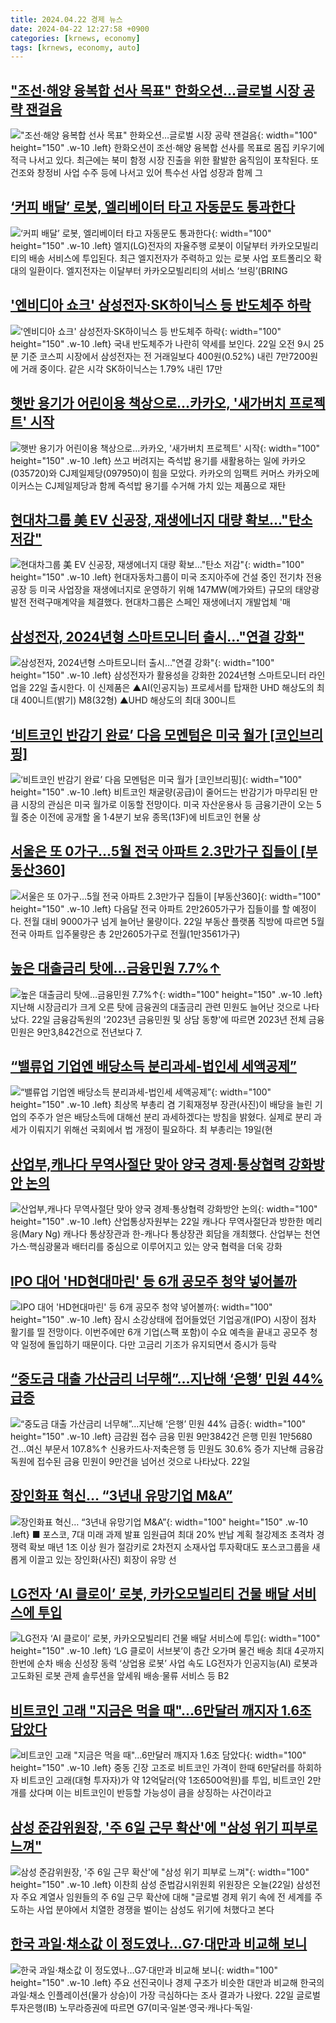 ```yaml
---
title: 2024.04.22 경제 뉴스
date: 2024-04-22 12:27:58 +0900
categories: [krnews, economy]
tags: [krnews, economy, auto]
---
```

## ["조선·해양 융복합 선사 목표" 한화오션…글로벌 시장 공략 잰걸음](https://n.news.naver.com/mnews/article/031/0000830253)

!["조선·해양 융복합 선사 목표" 한화오션…글로벌 시장 공략 잰걸음](https://mimgnews.pstatic.net/image/origin/031/2024/04/21/830253.jpg?type=nf220_150){: width="100" height="150" .w-10 .left}
한화오션이 조선·해양 융복합 선사를 목표로 몸집 키우기에 적극 나서고 있다. 최근에는 북미 함정 시장 진출을 위한 활발한 움직임이 포착된다. 또 건조와 창정비 사업 수주 등에 나서고 있어 특수선 사업 성장과 함께 그

## [‘커피 배달’ 로봇, 엘리베이터 타고 자동문도 통과한다](https://n.news.naver.com/mnews/article/028/0002686336)

![‘커피 배달’ 로봇, 엘리베이터 타고 자동문도 통과한다](https://mimgnews.pstatic.net/image/origin/028/2024/04/22/2686336.jpg?type=nf220_150){: width="100" height="150" .w-10 .left}
엘지(LG)전자의 자율주행 로봇이 이달부터 카카오모빌리티의 배송 서비스에 투입된다. 최근 엘지전자가 주력하고 있는 로봇 사업 포트폴리오 확대의 일환이다. 엘지전자는 이달부터 카카오모빌리티의 서비스 ‘브링’(BRING

## ['엔비디아 쇼크' 삼성전자·SK하이닉스 등 반도체주 하락](https://n.news.naver.com/mnews/article/008/0005028461)

!['엔비디아 쇼크' 삼성전자·SK하이닉스 등 반도체주 하락](https://mimgnews.pstatic.net/image/origin/008/2024/04/22/5028461.jpg?type=nf220_150){: width="100" height="150" .w-10 .left}
국내 반도체주가 나란히 약세를 보인다. 22일 오전 9시 25분 기준 코스피 시장에서 삼성전자는 전 거래일보다 400원(0.52%) 내린 7만7200원에 거래 중이다. 같은 시각 SK하이닉스는 1.79% 내린 17만

## [햇반 용기가 어린이용 책상으로…카카오, '새가버치 프로젝트' 시작](https://n.news.naver.com/mnews/article/421/0007495421)

![햇반 용기가 어린이용 책상으로…카카오, '새가버치 프로젝트' 시작](https://mimgnews.pstatic.net/image/origin/421/2024/04/22/7495421.jpg?type=nf220_150){: width="100" height="150" .w-10 .left}
쓰고 버려지는 즉석밥 용기를 새활용하는 일에 카카오(035720)와 CJ제일제당(097950)이 힘을 모았다. 카카오의 임팩트 커머스 카카오메이커스는 CJ제일제당과 함께 즉석밥 용기를 수거해 가치 있는 제품으로 재탄

## [현대차그룹 美 EV 신공장, 재생에너지 대량 확보…"탄소 저감"](https://n.news.naver.com/mnews/article/421/0007495391)

![현대차그룹 美 EV 신공장, 재생에너지 대량 확보…"탄소 저감"](https://mimgnews.pstatic.net/image/origin/421/2024/04/22/7495391.jpg?type=nf220_150){: width="100" height="150" .w-10 .left}
현대자동차그룹이 미국 조지아주에 건설 중인 전기차 전용 공장 등 미국 사업장을 재생에너지로 운영하기 위해 147MW(메가와트) 규모의 태양광 발전 전력구매계약을 체결했다. 현대차그룹은 스페인 재생에너지 개발업체 '매

## [삼성전자, 2024년형 스마트모니터 출시…"연결 강화"](https://n.news.naver.com/mnews/article/003/0012504313)

![삼성전자, 2024년형 스마트모니터 출시…"연결 강화"](https://mimgnews.pstatic.net/image/origin/003/2024/04/22/12504313.jpg?type=nf220_150){: width="100" height="150" .w-10 .left}
삼성전자가 활용성을 강화한 2024년형 스마트모니터 라인업을 22일 출시한다. 이 신제품은 ▲AI(인공지능) 프로세서를 탑재한 UHD 해상도의 최대 400니트(밝기) M8(32형) ▲UHD 해상도의 최대 300니트

## [‘비트코인 반감기 완료’ 다음 모멘텀은 미국 월가 [코인브리핑]](https://n.news.naver.com/mnews/article/014/0005174308)

![‘비트코인 반감기 완료’ 다음 모멘텀은 미국 월가 [코인브리핑]](https://mimgnews.pstatic.net/image/origin/014/2024/04/22/5174308.jpg?type=nf220_150){: width="100" height="150" .w-10 .left}
비트코인 채굴량(공급)이 줄어드는 반감기가 마무리된 만큼 시장의 관심은 미국 월가로 이동할 전망이다. 미국 자산운용사 등 금융기관이 오는 5월 중순 이전에 공개할 올 1·4분기 보유 종목(13F)에 비트코인 현물 상

## [서울은 또 0가구…5월 전국 아파트 2.3만가구 집들이 [부동산360]](https://n.news.naver.com/mnews/article/016/0002298103)

![서울은 또 0가구…5월 전국 아파트 2.3만가구 집들이 [부동산360]](https://mimgnews.pstatic.net/image/origin/016/2024/04/22/2298103.jpg?type=nf220_150){: width="100" height="150" .w-10 .left}
다음달 전국 아파트 2만2605가구가 집들이를 할 예정이다. 전월 대비 9000가구 넘게 늘어난 물량이다. 22일 부동산 플랫폼 직방에 따르면 5월 전국 아파트 입주물량은 총 2만2605가구로 전월(1만3561가구)

## [높은 대출금리 탓에…금융민원 7.7%↑](https://n.news.naver.com/mnews/article/215/0001158626)

![높은 대출금리 탓에…금융민원 7.7%↑](https://mimgnews.pstatic.net/image/origin/215/2024/04/22/1158626.jpg?type=nf220_150){: width="100" height="150" .w-10 .left}
지난해 시장금리가 크게 오른 탓에 금융권의 대출금리 관련 민원도 늘어난 것으로 나타났다. 22일 금융감독원의 '2023년 금융민원 및 상담 동향'에 따르면 2023년 전체 금융민원은 9만3,842건으로 전년보다 7.

## [“밸류업 기업엔 배당소득 분리과세-법인세 세액공제”](https://n.news.naver.com/mnews/article/020/0003560370)

![“밸류업 기업엔 배당소득 분리과세-법인세 세액공제”](https://mimgnews.pstatic.net/image/origin/020/2024/04/22/3560370.jpg?type=nf220_150){: width="100" height="150" .w-10 .left}
최상목 부총리 겸 기획재정부 장관(사진)이 배당을 늘린 기업의 주주가 얻은 배당소득에 대해선 분리 과세하겠다는 방침을 밝혔다. 실제로 분리 과세가 이뤄지기 위해선 국회에서 법 개정이 필요하다. 최 부총리는 19일(현

## [산업부,캐나다 무역사절단 맞아 양국 경제·통상협력 강화방안 논의](https://n.news.naver.com/mnews/article/119/0002822576)

![산업부,캐나다 무역사절단 맞아 양국 경제·통상협력 강화방안 논의](https://mimgnews.pstatic.net/image/origin/119/2024/04/22/2822576.jpg?type=nf220_150){: width="100" height="150" .w-10 .left}
산업통상자원부는 22일 캐나다 무역사절단과 방한한 메리 응(Mary Ng) 캐나다 통상장관과 한-캐나다 통상장관 회담을 개최했다. 산업부는 천연가스·핵심광물과 배터리를 중심으로 이루어지고 있는 양국 협력을 더욱 강화

## [IPO 대어 'HD현대마린' 등 6개 공모주 청약 넣어볼까](https://n.news.naver.com/mnews/article/003/0012504749)

![IPO 대어 'HD현대마린' 등 6개 공모주 청약 넣어볼까](https://mimgnews.pstatic.net/image/origin/003/2024/04/22/12504749.jpg?type=nf220_150){: width="100" height="150" .w-10 .left}
잠시 소강상태에 접어들었던 기업공개(IPO) 시장이 점차 활기를 띨 전망이다. 이번주에만 6개 기업(스팩 포함)이 수요 예측을 끝내고 공모주 청약 일정에 돌입하기 때문이다. 다만 고금리 기조가 유지되면서 증시가 등락

## [“중도금 대출 가산금리 너무해”…지난해 ‘은행’ 민원 44% 급증](https://n.news.naver.com/mnews/article/366/0000987346)

![“중도금 대출 가산금리 너무해”…지난해 ‘은행’ 민원 44% 급증](https://mimgnews.pstatic.net/image/origin/366/2024/04/22/987346.jpg?type=nf220_150){: width="100" height="150" .w-10 .left}
금감원 접수 금융 민원 9만3842건 은행 민원 1만5680건…여신 부문서 107.8%↑ 신용카드사·저축은행 등 민원도 30.6% 증가 지난해 금융감독원에 접수된 금융 민원이 9만건을 넘어선 것으로 나타났다. 22일

## [장인화표 혁신… “3년내 유망기업 M&A”](https://n.news.naver.com/mnews/article/021/0002633355)

![장인화표 혁신… “3년내 유망기업 M&A”](https://mimgnews.pstatic.net/image/origin/021/2024/04/22/2633355.jpg?type=nf220_150){: width="100" height="150" .w-10 .left}
■ 포스코, 7대 미래 과제 발표 임원급여 최대 20% 반납 계획 철강제조 초격차 경쟁력 확보 매년 1조 이상 원가 절감키로 2차전지 소재사업 투자확대도 포스코그룹을 새롭게 이끌고 있는 장인화(사진) 회장이 유망 선

## [LG전자 ‘AI 클로이’ 로봇, 카카오모빌리티 건물 배달 서비스에 투입](https://n.news.naver.com/mnews/article/366/0000987300)

![LG전자 ‘AI 클로이’ 로봇, 카카오모빌리티 건물 배달 서비스에 투입](https://mimgnews.pstatic.net/image/origin/366/2024/04/22/987300.jpg?type=nf220_150){: width="100" height="150" .w-10 .left}
‘LG 클로이 서브봇’이 층간 오가며 물건 배송 최대 4곳까지 한번에 순차 배송 신성장 동력 ‘상업용 로봇’ 사업 속도 LG전자가 인공지능(AI) 로봇과 고도화된 로봇 관제 솔루션을 앞세워 배송·물류 서비스 등 B2

## [비트코인 고래 "지금은 먹을 때"…6만달러 깨지자 1.6조 담았다](https://n.news.naver.com/mnews/article/421/0007495191)

![비트코인 고래 "지금은 먹을 때"…6만달러 깨지자 1.6조 담았다](https://mimgnews.pstatic.net/image/origin/421/2024/04/22/7495191.jpg?type=nf220_150){: width="100" height="150" .w-10 .left}
중동 긴장 고조로 비트코인 가격이 한때 6만달러를 하회하자 비트코인 고래(대형 투자자)가 약 12억달러(약 1조6500억원)를 투입, 비트코인 2만개를 샀다며 이는 비트코인이 반등할 가능성이 큼을 상징하는 사건이라고

## [삼성 준감위원장, '주 6일 근무 확산'에 "삼성 위기 피부로 느껴"](https://n.news.naver.com/mnews/article/374/0000380230)

![삼성 준감위원장, '주 6일 근무 확산'에 "삼성 위기 피부로 느껴"](https://mimgnews.pstatic.net/image/origin/374/2024/04/22/380230.jpg?type=nf220_150){: width="100" height="150" .w-10 .left}
이찬희 삼성 준법감시위원회 위원장은 오늘(22일) 삼성전자 주요 계열사 임원들의 주 6일 근무 확산에 대해 "글로벌 경제 위기 속에 전 세계를 주도하는 사업 분야에서 치열한 경쟁을 벌이는 삼성도 위기에 처했다고 본다

## [한국 과일·채소값 이 정도였나…G7·대만과 비교해 보니](https://n.news.naver.com/mnews/article/015/0004975381)

![한국 과일·채소값 이 정도였나…G7·대만과 비교해 보니](https://mimgnews.pstatic.net/image/origin/015/2024/04/22/4975381.jpg?type=nf220_150){: width="100" height="150" .w-10 .left}
주요 선진국이나 경제 구조가 비슷한 대만과 비교해 한국의 과일·채소 인플레이션(물가 상승)이 가장 극심하다는 조사 결과가 나왔다. 22일 글로벌 투자은행(IB) 노무라증권에 따르면 G7(미국·일본·영국·캐나다·독일·

